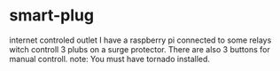# smart-plug
internet controled outlet
I have a raspberry pi connected to some relays witch controll 3 plubs on a surge protector.
There are also 3 buttons for manual controll.
note: You must have tornado installed.
